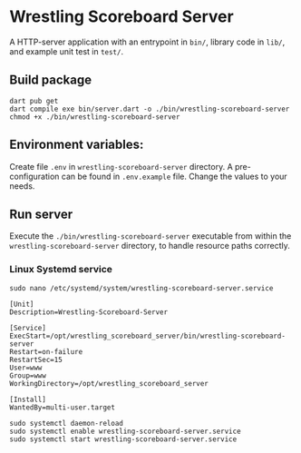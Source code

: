 # Wrestling Scoreboard Server

A HTTP-server application with an entrypoint in `bin/`, library code
in `lib/`, and example unit test in `test/`.

## Build package

```shell
dart pub get
dart compile exe bin/server.dart -o ./bin/wrestling-scoreboard-server
chmod +x ./bin/wrestling-scoreboard-server
```

## Environment variables:

Create file `.env` in `wrestling-scoreboard-server` directory. 
A pre-configuration can be found in `.env.example` file. Change the values to your needs.

## Run server

Execute the `./bin/wrestling-scoreboard-server` executable from within the `wrestling-scoreboard-server` directory, to handle resource paths correctly.

### Linux Systemd service

```shell
sudo nano /etc/systemd/system/wrestling-scoreboard-server.service
```

```
[Unit]
Description=Wrestling-Scoreboard-Server

[Service]
ExecStart=/opt/wrestling_scoreboard_server/bin/wrestling-scoreboard-server
Restart=on-failure
RestartSec=15
User=www
Group=www
WorkingDirectory=/opt/wrestling_scoreboard_server

[Install]
WantedBy=multi-user.target
```

```shell
sudo systemctl daemon-reload
sudo systemctl enable wrestling-scoreboard-server.service
sudo systemctl start wrestling-scoreboard-server.service
```
